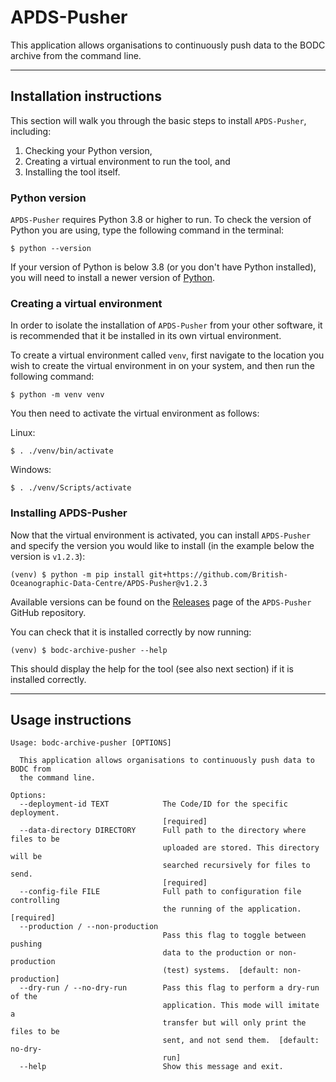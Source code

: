 # APDS-Pusher

This application allows organisations to continuously push data to the BODC archive from the command line.

-------

## Installation instructions

This section will walk you through the basic steps to install `APDS-Pusher`, including:

1. Checking your Python version,
2. Creating a virtual environment to run the tool, and
3. Installing the tool itself.

### Python version

`APDS-Pusher` requires Python 3.8 or higher to run.
To check the version of Python you are using, type the following command in the terminal:

```shell
$ python --version
```

If your version of Python is below 3.8 (or you don't have Python installed),
you will need to install a newer version of [Python](https://www.python.org/).

### Creating a virtual environment

In order to isolate the installation of `APDS-Pusher` from your other software, it is recommended that it be installed in its own virtual environment.

To create a virtual environment called `venv`, first navigate to the location you wish to create
the virtual environment in on your system, and then run the following command:

```shell
$ python -m venv venv
```

You then need to activate the virtual environment as follows:

Linux:

```shell
$ . ./venv/bin/activate
```

Windows:

```shell
$ . ./venv/Scripts/activate
```

### Installing APDS-Pusher

Now that the virtual environment is activated, you can install `APDS-Pusher` and specify the
version you would like to install (in the example below the version is `v1.2.3`):

```shell
(venv) $ python -m pip install git+https://github.com/British-Oceanographic-Data-Centre/APDS-Pusher@v1.2.3
```

Available versions can be found on the
[Releases](https://github.com/British-Oceanographic-Data-Centre/APDS-Pusher/releases)
page of the `APDS-Pusher` GitHub repository.

You can check that it is installed correctly by now running:

```shell
(venv) $ bodc-archive-pusher --help
```

This should display the help for the tool (see also next section) if it is installed correctly.

-------

## Usage instructions

[//]: # (This is output from the CLI --help command and should be kept up-to-date with that output)

```
Usage: bodc-archive-pusher [OPTIONS]

  This application allows organisations to continuously push data to BODC from
  the command line.

Options:
  --deployment-id TEXT            The Code/ID for the specific deployment.
                                  [required]
  --data-directory DIRECTORY      Full path to the directory where files to be
                                  uploaded are stored. This directory will be
                                  searched recursively for files to send.
                                  [required]
  --config-file FILE              Full path to configuration file controlling
                                  the running of the application.  [required]
  --production / --non-production
                                  Pass this flag to toggle between pushing
                                  data to the production or non-production
                                  (test) systems.  [default: non-production]
  --dry-run / --no-dry-run        Pass this flag to perform a dry-run of the
                                  application. This mode will imitate a
                                  transfer but will only print the files to be
                                  sent, and not send them.  [default: no-dry-
                                  run]
  --help                          Show this message and exit.
```
